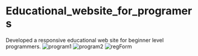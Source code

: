 # Educational_website_for_programers
Developed a responsive educational web site for beginner level programmers.
![program1](https://github.com/tkamarasena/Educational_website_for_programers/assets/153633344/918c153a-5b9d-404b-819f-a0cf6c8d7bb2)
![program2](https://github.com/tkamarasena/Educational_website_for_programers/assets/153633344/94c12b9b-ced7-4c6b-bb37-6cf4e0eb8f01)
![regForm](https://github.com/tkamarasena/Educational_website_for_programers/assets/153633344/aa17b4b1-fd8d-4325-ac90-eb645da02046)
